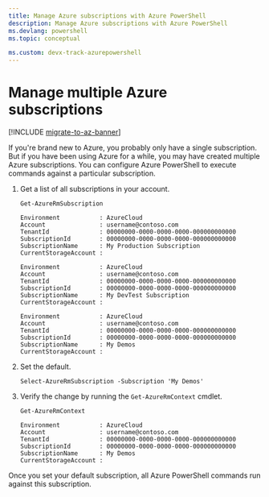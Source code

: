```yaml
---
title: Manage Azure subscriptions with Azure PowerShell
description: Manage Azure subscriptions with Azure PowerShell
ms.devlang: powershell
ms.topic: conceptual

ms.custom: devx-track-azurepowershell
---
```


# Manage multiple Azure subscriptions

[!INCLUDE [migrate-to-az-banner](../../includes/migrate-to-az-banner.md)]

If you're brand new to Azure, you probably only have a single subscription. But if you have been
using Azure for a while, you may have created multiple Azure subscriptions. You can configure Azure
PowerShell to execute commands against a particular subscription.

1. Get a list of all subscriptions in your account.

   ```azurepowershell
   Get-AzureRmSubscription
   ```

   ```Output
   Environment           : AzureCloud
   Account               : username@contoso.com
   TenantId              : 00000000-0000-0000-0000-000000000000
   SubscriptionId        : 00000000-0000-0000-0000-000000000000
   SubscriptionName      : My Production Subscription
   CurrentStorageAccount :

   Environment           : AzureCloud
   Account               : username@contoso.com
   TenantId              : 00000000-0000-0000-0000-000000000000
   SubscriptionId        : 00000000-0000-0000-0000-000000000000
   SubscriptionName      : My DevTest Subscription
   CurrentStorageAccount :

   Environment           : AzureCloud
   Account               : username@contoso.com
   TenantId              : 00000000-0000-0000-0000-000000000000
   SubscriptionId        : 00000000-0000-0000-0000-000000000000
   SubscriptionName      : My Demos
   CurrentStorageAccount :
   ```

2. Set the default.

   ```azurepowershell
   Select-AzureRmSubscription -Subscription 'My Demos'
   ```

3. Verify the change by running the `Get-AzureRmContext` cmdlet.

   ```azurepowershell
   Get-AzureRmContext
   ```

   ```Output
   Environment           : AzureCloud
   Account               : username@contoso.com
   TenantId              : 00000000-0000-0000-0000-000000000000
   SubscriptionId        : 00000000-0000-0000-0000-000000000000
   SubscriptionName      : My Demos
   CurrentStorageAccount :
   ```

Once you set your default subscription, all Azure PowerShell commands run against this
subscription.
